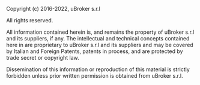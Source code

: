 Copyright (c) 2016-2022, uBroker s.r.l

All rights reserved.

All information contained herein is, and remains the property of uBroker s.r.l and its suppliers, if any.
The intellectual and technical concepts contained here in are proprietary to uBroker s.r.l and its suppliers and may be covered by Italian and Foreign Patents, patents in process, and are protected by trade secret or copyright law.

Dissemination of this information or reproduction of this material is strictly forbidden unless prior written permission is obtained from uBroker s.r.l.
